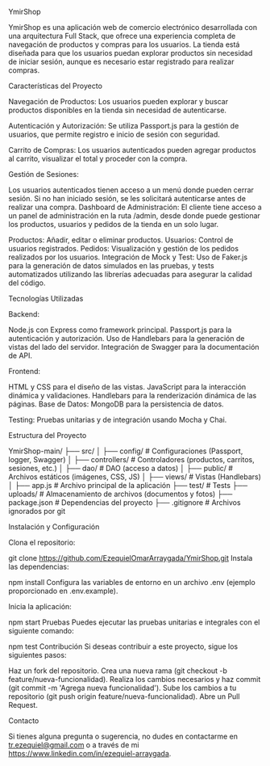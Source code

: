 YmirShop

YmirShop es una aplicación web de comercio electrónico desarrollada con una arquitectura Full Stack,
que ofrece una experiencia completa de navegación de productos y compras para los usuarios. La tienda 
está diseñada para que los usuarios puedan explorar productos sin necesidad de iniciar sesión, aunque 
es necesario estar registrado para realizar compras.

Características del Proyecto

Navegación de Productos: Los usuarios pueden explorar y buscar productos disponibles en la tienda sin 
necesidad de autenticarse.

Autenticación y Autorización: Se utiliza Passport.js para la gestión de usuarios, que permite registro 
e inicio de sesión con seguridad.

Carrito de Compras: Los usuarios autenticados pueden agregar productos al carrito, visualizar el total 
y proceder con la compra.

Gestión de Sesiones:

Los usuarios autenticados tienen acceso a un menú donde pueden cerrar sesión.
Si no han iniciado sesión, se les solicitará autenticarse antes de realizar una compra.
Dashboard de Administración: El cliente tiene acceso a un panel de administración en la ruta /admin, 
desde donde puede gestionar los productos, usuarios y pedidos de la tienda en un solo lugar.

Productos: Añadir, editar o eliminar productos.
Usuarios: Control de usuarios registrados.
Pedidos: Visualización y gestión de los pedidos realizados por los usuarios.
Integración de Mock y Test: Uso de Faker.js para la generación de datos simulados en las pruebas, y 
tests automatizados utilizando las librerías adecuadas para asegurar la calidad del código.

Tecnologías Utilizadas

Backend:

Node.js con Express como framework principal.
Passport.js para la autenticación y autorización.
Uso de Handlebars para la generación de vistas del lado del servidor.
Integración de Swagger para la documentación de API.

Frontend:

HTML y CSS para el diseño de las vistas.
JavaScript para la interacción dinámica y validaciones.
Handlebars para la renderización dinámica de las páginas.
Base de Datos: MongoDB para la persistencia de datos.

Testing: Pruebas unitarias y de integración usando Mocha y Chai.

Estructura del Proyecto


YmirShop-main/
├── src/
│   ├── config/                  # Configuraciones (Passport, logger, Swagger)
│   ├── controllers/             # Controladores (productos, carritos, sesiones, etc.)
│   ├── dao/                     # DAO (acceso a datos)
│   ├── public/                  # Archivos estáticos (imágenes, CSS, JS)
│   ├── views/                   # Vistas (Handlebars)
│   ├── app.js                   # Archivo principal de la aplicación
├── test/                        # Tests
├── uploads/                     # Almacenamiento de archivos (documentos y fotos)
├── package.json                 # Dependencias del proyecto
├── .gitignore                   # Archivos ignorados por git

Instalación y Configuración

Clona el repositorio:

git clone https://github.com/EzequielOmarArraygada/YmirShop.git
Instala las dependencias:

npm install
Configura las variables de entorno en un archivo .env (ejemplo proporcionado en .env.example).

Inicia la aplicación:

npm start
Pruebas
Puedes ejecutar las pruebas unitarias e integrales con el siguiente comando:

npm test
Contribución
Si deseas contribuir a este proyecto, sigue los siguientes pasos:

Haz un fork del repositorio.
Crea una nueva rama (git checkout -b feature/nueva-funcionalidad).
Realiza los cambios necesarios y haz commit (git commit -m 'Agrega nueva funcionalidad').
Sube los cambios a tu repositorio (git push origin feature/nueva-funcionalidad).
Abre un Pull Request.

Contacto

Si tienes alguna pregunta o sugerencia, no dudes en contactarme en tr.ezequiel@gmail.com o a través de mi https://www.linkedin.com/in/ezequiel-arraygada.

